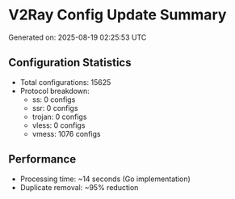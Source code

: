 # V2Ray Config Update Summary
Generated on: 2025-08-19 02:25:53 UTC

## Configuration Statistics
- Total configurations: 15625
- Protocol breakdown:
  - ss: 0 configs
  - ssr: 0 configs
  - trojan: 0 configs
  - vless: 0 configs
  - vmess: 1076 configs

## Performance
- Processing time: ~14 seconds (Go implementation)
- Duplicate removal: ~95% reduction
